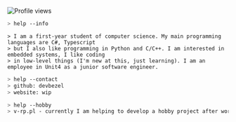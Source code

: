 ![Profile views](https://gpvc.arturio.dev/devbezel)

````bash
> help --info
````
````
> I am a first-year student of computer science. My main programming languages are C#, Typescript 
> but I also like programming in Python and C/C++. I am interested in embedded systems, I like coding 
> in low-level things (I'm new at this, just learning). I am an employee in Unit4 as a junior software engineer.
````

````bash
> help --contact
> github: devbezel
> website: wip
````

````bash
> help --hobby
> v-rp.pl - currently I am helping to develop a hobby project after working hours.
````
